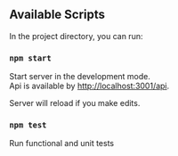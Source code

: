 ## Available Scripts

In the project directory, you can run:

### `npm start`

Start server in the development mode.<br>
Api is available by [http://localhost:3001/api](http://localhost:3001/api).

Server will reload if you make edits.

### `npm test`

Run functional and unit tests


